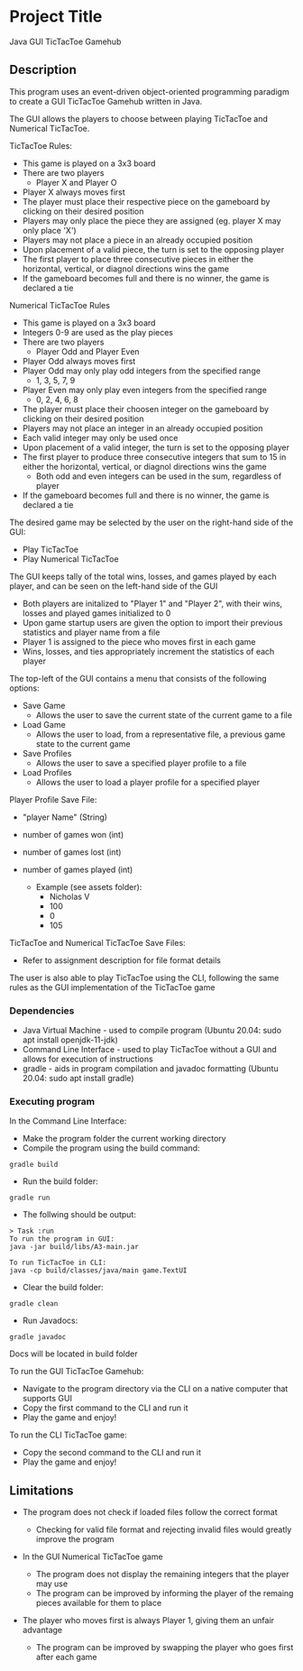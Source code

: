 # Project Title

Java GUI TicTacToe Gamehub

## Description

This program uses an event-driven object-oriented programming paradigm to create a GUI TicTacToe Gamehub written in Java.

The GUI allows the players to choose between playing TicTacToe and Numerical TicTacToe. 

TicTacToe Rules:
* This game is played on a 3x3 board
* There are two players
    * Player X and Player O
* Player X always moves first
* The player must place their respective piece on the gameboard by clicking on their desired position
* Players may only place the piece they are assigned (eg. player X may only place 'X')
* Players may not place a piece in an already occupied position
* Upon placement of a valid piece, the turn is set to the opposing player 
* The first player to place three consecutive pieces in either the horizontal, vertical, or diagnol directions wins the game
* If the gameboard becomes full and there is no winner, the game is declared a tie

Numerical TicTacToe Rules
* This game is played on a 3x3 board
* Integers 0-9 are used as the play pieces
* There are two players
    * Player Odd and Player Even
* Player Odd always moves first
* Player Odd may only play odd integers from the specified range
    * 1, 3, 5, 7, 9
* Player Even may only play even integers from the specified range
    * 0, 2, 4, 6, 8
* The player must place their choosen integer on the gameboard by clicking on their desired position
* Players may not place an integer in an already occupied position
* Each valid integer may only be used once
* Upon placement of a valid integer, the turn is set to the opposing player
* The first player to produce three consecutive integers that sum to 15 in either the horizontal, vertical, or diagnol directions wins the game
    * Both odd and even integers can be used in the sum, regardless of player
* If the gameboard becomes full and there is no winner, the game is declared a tie


The desired game may be selected by the user on the right-hand side of the GUI:
* Play TicTacToe
* Play Numerical TicTacToe


The GUI keeps tally of the total wins, losses, and games played by each player, and can be seen on the left-hand side of the GUI
* Both players are initalized to "Player 1" and "Player 2", with their wins, losses and played games initialized to 0
* Upon game startup users are given the option to import their previous statistics and player name from a file
* Player 1 is assigned to the piece who moves first in each game
* Wins, losses, and ties appropriately increment the statistics of each player


The top-left of the GUI contains a menu that consists of the following options:
* Save Game
    * Allows the user to save the current state of the current game to a file
* Load Game
    * Allows the user to load, from a representative file, a previous game state to the current game
* Save Profiles
    * Allows the user to save a specified player profile to a file
* Load Profiles
    * Allows the user to load a player profile for a specified player


Player Profile Save File:
* "player Name"           (String)
* number of games won     (int)
* number of games lost    (int)
* number of games played  (int)

    * Example (see assets folder):
        * Nicholas V
        * 100
        * 0
        * 105

TicTacToe and Numerical TicTacToe Save Files:
* Refer to assignment description for file format details


The user is also able to play TicTacToe using the CLI, following the same rules as the GUI implementation of the TicTacToe game
          

### Dependencies

* Java Virtual Machine - used to compile program (Ubuntu 20.04: sudo apt install openjdk-11-jdk)
* Command Line Interface - used to play TicTacToe without a GUI and allows for execution of instructions
* gradle - aids in program compilation and javadoc formatting (Ubuntu 20.04: sudo apt install gradle)

### Executing program

In the Command Line Interface:
* Make the program folder the current working directory 
* Compile the program using the build command:
```
gradle build
```

* Run the build folder:
```
gradle run
```

* The follwing should be output:
```
> Task :run
To run the program in GUI:
java -jar build/libs/A3-main.jar

To run TicTacToe in CLI:
java -cp build/classes/java/main game.TextUI
```

* Clear the build folder:
```
gradle clean
```

* Run Javadocs:
```
gradle javadoc
```
Docs will be located in build folder

To run the GUI TicTacToe Gamehub:
* Navigate to the program directory via the CLI on a native computer that supports GUI
* Copy the first command to the CLI and run it
* Play the game and enjoy!

To run the CLI TicTacToe game:
* Copy the second command to the CLI and run it
* Play the game and enjoy!

## Limitations

* The program does not check if loaded files follow the correct format
    * Checking for valid file format and rejecting invalid files would greatly improve the program

* In the GUI Numerical TicTacToe game
    * The program does not display the remaining integers that the player may use
    * The program can be improved by informing the player of the remaing pieces available for them to place

* The player who moves first is always Player 1, giving them an unfair advantage
    * The program can be improved by swapping the player who goes first after each game

